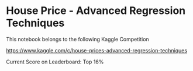 # House Price - Advanced Regression Techniques 


This notebook belongs to the following Kaggle Competition 

https://www.kaggle.com/c/house-prices-advanced-regression-techniques

Current Score on Leaderboard: Top 16%
